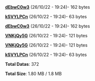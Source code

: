[**dEbwC0w3**](/data/dEbwC0w3.txt) (26/10/22 - 19:24)- 162 bytes

[**kSVYLPCn**](/data/kSVYLPCn.txt) (26/10/22 - 19:24)- 63 bytes

[**dEbwC0w3**](/data/dEbwC0w3.txt) (26/10/22 - 19:24)- 162 bytes

[**VNKjQy5G**](/data/VNKjQy5G.txt) (26/10/22 - 19:24)- 121 bytes

[**VNKjQy5G**](/data/VNKjQy5G.txt) (26/10/22 - 19:24)- 121 bytes

[**kSVYLPCn**](/data/kSVYLPCn.txt) (26/10/22 - 19:24)- 63 bytes

**Total Datas**: 372

**Total Size**: 1.80 MB / 1.8 MB